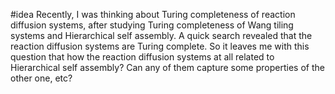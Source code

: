 #idea Recently, I was thinking about Turing completeness of reaction diffusion systems, after studying Turing completeness of Wang tiling systems and Hierarchical self assembly. A quick search revealed that the reaction diffusion systems are Turing complete. So it leaves me with this question that how the reaction diffusion systems at all related to Hierarchical self assembly? Can any of them capture some properties of the other one, etc?